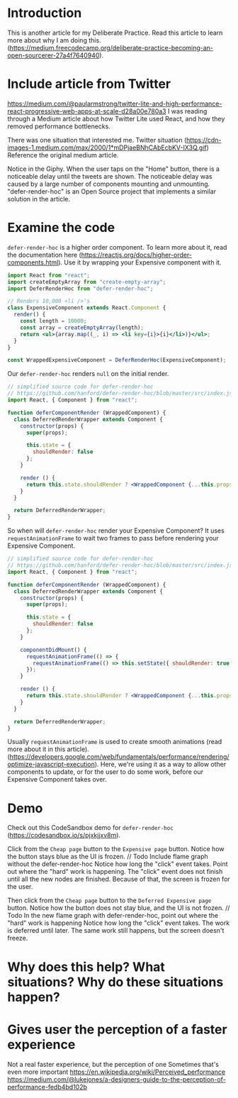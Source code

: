 # Introduction
This is another article for my Deliberate Practice. Read this article to learn more about why I am doing this. (https://medium.freecodecamp.org/deliberate-practice-becoming-an-open-sourcerer-27a4f7640940).

# Include article from Twitter
https://medium.com/@paularmstrong/twitter-lite-and-high-performance-react-progressive-web-apps-at-scale-d28a00e780a3
I was reading through a Medium article about how Twitter Lite used React, and how they removed performance bottlenecks.

There was one situation that interested me.
Twitter situation (https://cdn-images-1.medium.com/max/2000/1*mDPjaeBNhCAbEcbKV-IX3Q.gif)
Reference the original medium article.

Notice in the Giphy. When the user taps on the "Home" button, there is a noticeable delay until the tweets are shown.
The noticeable delay was caused by a large number of components mounting and unmounting.
"defer-render-hoc" is an Open Source project that implements a similar solution in the article.

# Examine the code
`defer-render-hoc` is a higher order component. To learn more about it, read the documentation here (https://reactjs.org/docs/higher-order-components.html).
Use it by wrapping your Expensive component with it.

```jsx
import React from "react";
import createEmptyArray from "create-empty-array";
import DeferRenderHoc from "defer-render-hoc";

// Renders 10,000 <li />'s
class ExpensiveComponent extends React.Component {
  render() {
    const length = 10000;
    const array = createEmptyArray(length);
    return <ul>{array.map((_, i) => <li key={i}>{i}</li>)}</ul>;
  }
}

const WrappedExpensiveComponent = DeferRenderHoc(ExpensiveComponent);
```

Our `defer-render-hoc` renders `null` on the initial render.

```jsx
// simplified source code for defer-render-hoc
// https://github.com/hanford/defer-render-hoc/blob/master/src/index.js
import React, { Component } from "react";

function deferComponentRender (WrappedComponent) {
  class DeferredRenderWrapper extends Component {
    constructor(props) {
      super(props);

      this.state = {
        shouldRender: false
      };
    }

    render () {
      return this.state.shouldRender ? <WrappedComponent {...this.props} /> : null
    }
  }

  return DeferredRenderWrapper;
}
```

So when will `defer-render-hoc` render your Expensive Component? It uses `requestAnimationFrame` to wait two frames to pass before rendering your Expensive Component.

```jsx use diff
// simplified source code for defer-render-hoc
// https://github.com/hanford/defer-render-hoc/blob/master/src/index.js
import React, { Component } from "react";

function deferComponentRender (WrappedComponent) {
  class DeferredRenderWrapper extends Component {
    constructor(props) {
      super(props);

      this.state = {
        shouldRender: false
      };
    }

    componentDidMount() {
      requestAnimationFrame(() => {
        requestAnimationFrame(() => this.setState({ shouldRender: true }))
      });
    }

    render () {
      return this.state.shouldRender ? <WrappedComponent {...this.props} /> : null
    }
  }

  return DeferredRenderWrapper;
}
```

Usually `requestAnimationFrame` is used to create smooth animations (read more about it in this article). (https://developers.google.com/web/fundamentals/performance/rendering/optimize-javascript-execution).
Here, we're using it as a way to allow other components to update, or for the user to do some work, before our Expensive Component takes over.

# Demo
Check out this CodeSandbox demo for `defer-render-hoc` (https://codesandbox.io/s/pjxkjjxv8m).

Click from the `Cheap page` button to the `Expensive page` button. Notice how the button stays blue as the UI is frozen.
// Todo Include flame graph without the defer-render-hoc
Notice how long the "click" event takes.
Point out where the "hard" work is happening. The "click" event does not finish until all the new nodes are finished. Because of that, the screen is frozen for the user.

Then click from the `Cheap page` button to the `Deferred Expensive page` button. Notice how the button does not stay blue, and the UI is not frozen.
// Todo In the new flame graph with defer-render-hoc, point out where the "hard" work is happening
Notice how long the "click" event takes.
The work is deferred until later. The same work still happens, but the screen doesn't freeze.

# Why does this help? What situations? Why do these situations happen?
# Gives user the perception of a faster experience

Not a real faster experience, but the perception of one
Sometimes that's even more important
https://en.wikipedia.org/wiki/Perceived_performance
https://medium.com/@lukejones/a-designers-guide-to-the-perception-of-performance-fedb4bd102b

